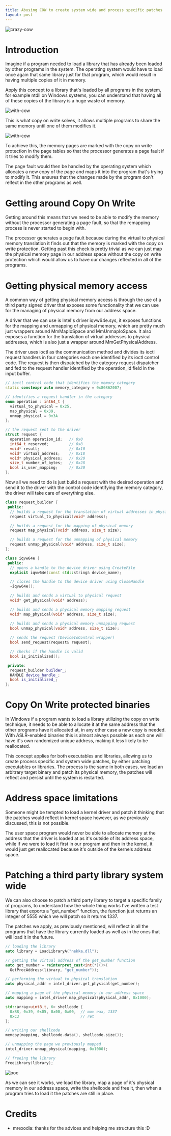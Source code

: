 ```yaml
---
title: Abusing COW to create system wide and process specific patches
layout: post
---
```


![crazy-cow](/assets/crazy-cow.png)

# Introduction

Imagine if a program needed to load a library that has already been loaded by other programs in the system.
The operating system would have to load once again that same library just for that program, which would result in having multiple copies of it in memory.

Apply this concept to a library that's loaded by all programs in the system, for example ntdll on Windows systems, you can understand that having all of 
these copies of the library is a huge waste of memory.

![with-cow](/assets/wo-cow.png)

This is what copy on write solves, it allows multiple programs to share the same memory until one of them modifies it.

![with-cow](/assets/w-cow.png)

To achieve this, the memory pages are marked with the copy on write protection in the page tables so that the processor generates a page fault if it tries to modify them.

The page fault would then be handled by the operating system which allocates a new copy of the page and maps it into the program that's trying to modify it.
This ensures that the changes made by the program don't relfect in the other programs as well.

# Getting around Copy On Write

Getting around this means that we need to be able to modify the memory without the processor generating a page fault, so that the remapping process is never started to begin with.

The processor generates a page fault because during the virtual to physical memory translation it finds out that the memory is marked with the copy on write protection. Getting past this check is pretty trivial as we can just map the physical memory page in our address space without the copy on write protection which would allow us to have our changes reflected in all of the programs.

# Getting physical memory access

A common way of getting physical memory access is through the use of a third party signed driver that exposes some functionality that we can use for the managing of physical memory from our address space.

A driver that we can use is Intel's driver iqvw64e.sys, it exposes functions for the mapping and unmapping of physical memory, which are pretty much just wrappers around MmMapIoSpace and MmUnmapIoSpace. It also exposes a function for the translation of virtual addresses to physical addresses, which is also just a wrapper around MmGetPhysicalAddress.

The driver uses ioctl as the communication method and divides its ioctl request handlers in four categories each one identified by its ioctl control code. The request is then dispatched by the category request dispatcher and fed to the request handler identified by the operation_id field in the input buffer.

```cpp
// ioctl control code that identifies the memory category
static constexpr auto memory_category = 0x80862007;

// identifies a request handler in the category
enum operation : int64_t {
  virtual_to_physical = 0x25,
  map_physical = 0x39,
  unmap_physical = 0x3A
};

// the request sent to the driver
struct request {
  operation operation_id;   // 0x0
  int64_t reserved;         // 0x8
  void* result;             // 0x10
  void* virtual_address;    // 0x18
  void* physical_address;   // 0x20
  size_t number_of_bytes;   // 0x28
  bool is_user_mapping;     // 0x30
};
```

Now all we need to do is just build a request with the desired operation and send it to the driver with the control code identifying the memory category, the driver will take care of everything else.

```cpp
class request_builder {
 public:
  // builds a request for the translation of virtual addresses in physical ones
  request virtual_to_physical(void* address);

  // builds a request for the mapping of physical memory
  request map_physical(void* address, size_t size);

  // builds a request for the unmapping of physical memory
  request unmap_physical(void* address, size_t size);
};

class iqvw64e {
 public:
  // opens a handle to the device driver using CreateFile
  explicit iqvw64e(const std::string& device_name);

  // closes the handle to the device driver using CloseHandle
  ~iqvw64e();

  // builds and sends a virtual to physical request
  void* get_physical(void* address);

  // builds and sends a physical memory mapping request
  void* map_physical(void* address, size_t size);

  // builds and sends a physical memory unmapping request
  bool unmap_physical(void* address, size_t size);
  
  // sends the request (DeviceIoControl wrapper)
  bool send_request(request& request);

  // checks if the handle is valid
  bool is_initialized();

 private:
  request_builder builder_;
  HANDLE device_handle_;
  bool is_initialized_;
};
```

# Copy On Write protected binaries

In Windows if a program wants to load a library utilizing the copy on write technique, it needs to be able to allocate it at the same address that the other programs have it allocated at, in any other case a new copy is needed. 
With ASLR-enabled binaries this is almost always possible as each one will have it's own randomized unique address, making it less likely to be reallocated.

This concept applies for both executables and libraries, allowing us to create process specific and system wide patches, by either patching executables or libraries. The process is the same in both cases, we load an arbitrary target binary and patch its physical memory, the patches will reflect and persist until the system is restarted.

# Address space limitations

Someone might be tempted to load a kernel driver and patch it thinking that the patches would reflect in kernel space however, as we previously discussed, this is not possible.

The user space program would never be able to allocate memory at the address that the driver is loaded at as it's outside of its address space, while if we were to load it first in our program and then in the kernel, it would just get reallocated because it's outside of the kernels address space.

# Patching a third party library system wide

We can also choose to patch a third party library to target a specific family of programs, to understand how the whole thing works I've written a test library that exports a "get_number" function, the function just returns an integer of 5555 which we will patch so it returns 1337. 

The patches we apply, as previously mentioned, will reflect in all the programs that have the library currently loaded as well as in the ones that will load it in the future.

```cpp
// loading the library
auto library = LoadLibraryA("nekka.dll");

// getting the virtual address of the get_number function
auto get_number = reinterpret_cast<int(*)()>(
  GetProcAddress(library, "get_number"));

// performing the virtual to physical translation
auto physical_addr = intel_driver.get_physical(get_number);

// mapping a page of the physical memory in our address space
auto mapping = intel_driver.map_physical(physical_addr, 0x1000);

std::array<uint8_t, 6> shellcode {
  0xB8, 0x39, 0x05, 0x00, 0x00,  // mov eax, 1337
  0xC3                           // ret
};

// writing our shellcode
memcpy(mapping, shellcode.data(), shellcode.size());

// unmapping the page we previously mapped
intel_driver.unmap_physical(mapping, 0x1000);

// freeing the library
FreeLibrary(library);
```

![poc](/assets/poc.png)

As we can see it works, we load the library, map a page of it's physical memory in our address space, write the shellcode and free it, then when a program tries to load it the patches are still in place.

# Credits
- mrexodia: thanks for the advices and helping me structure this :D